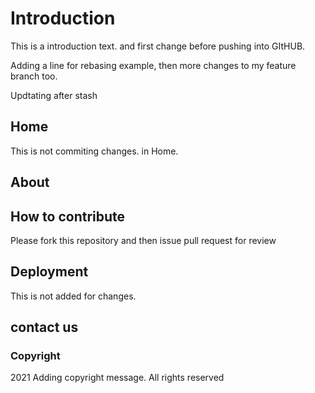 # Introduction

This is a introduction text. and first change before pushing into GItHUB.

Adding a line for rebasing example, then more changes to my feature branch too.

Updtating after stash

## Home

This is not commiting changes. in Home.

## About

## How to contribute 

Please fork this repository and then issue pull request for review

## Deployment

This is not added for changes.

## contact us

### Copyright

2021 Adding copyright message. All rights reserved